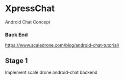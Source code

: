 # XpressChat
Android Chat Concept

### Back End
https://www.scaledrone.com/blog/android-chat-tutorial/

## Stage 1
Implement scale drone android-chat backend
